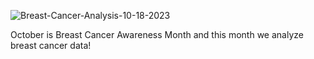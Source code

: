 ![Breast-Cancer-Analysis-10-18-2023](https://github.com/arimartorano/breastcanceranalysis/assets/113561746/e2eef79a-dd9a-41ff-9dc9-e58420f111b6)

October is Breast Cancer Awareness Month and this month we analyze breast cancer data!
